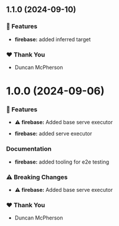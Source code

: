 ## 1.1.0 (2024-09-10)

### 🚀 Features

- **firebase:** added inferred target

### ❤️ Thank You

- Duncan McPherson

# 1.0.0 (2024-09-06)

### 🚀 Features

- ⚠️ **firebase:** Added base serve executor

- **firebase:** added serve executor

### Documentation

- **firebase:** added tooling for e2e testing

### ⚠️ Breaking Changes

- ⚠️ **firebase:** Added base serve executor

### ❤️ Thank You

- Duncan McPherson
